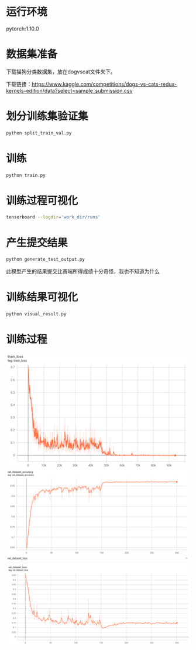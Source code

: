 # 运行环境
pytorch:1.10.0

# 数据集准备
下载猫狗分类数据集，放在dogvscat文件夹下。

下载链接：https://www.kaggle.com/competitions/dogs-vs-cats-redux-kernels-edition/data?select=sample_submission.csv

# 划分训练集验证集
```bash
python split_train_val.py
```

# 训练
```bash
python train.py
```

# 训练过程可视化
```bash
tensorboard --logdir='work_dir/runs'
```

# 产生提交结果
```bash
python generate_test_output.py
```
此模型产生的结果提交比赛端所得成绩十分奇怪，我也不知道为什么

# 训练结果可视化
```bash
python visual_result.py
```

# 训练过程
![image](result_images/train_loss.png)
![image](result_images/val_accuracy.png)
![image](result_images/val_loss.png)
